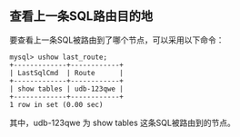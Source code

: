 

## 查看上一条SQL路由目的地

要查看上一条SQL被路由到了哪个节点，可以采用以下命令：
```
mysql> ushow last_route;
+-------------+------------+
| LastSqlCmd  | Route      |
+-------------+------------+
| show tables | udb-123qwe |
+-------------+------------+
1 row in set (0.00 sec)
```
其中，udb-123qwe 为 show tables 这条SQL被路由到的节点。
